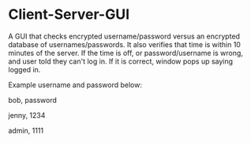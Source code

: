 # Client-Server-GUI
A GUI that checks encrypted username/password versus an encrypted database of usernames/passwords. It also verifies that time is within 10 minutes of the server. If the time is off, or password/username is wrong, and user told they can't log in. If it is correct, window pops up saying logged in.

Example username and password below:

bob, password

jenny, 1234

admin, 1111
